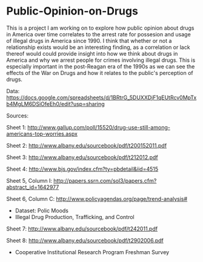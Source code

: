 # Public-Opinion-on-Drugs
This is a project I am working on to explore how public opinion about drugs in America over time correlates to the arrest rate for possesion and usage of illegal drugs in America since 1990. I think that whether or not a relationship exists would be an interesting finding, as a correlation or lack thereof would could provide insight into how we think about drugs in America and why we arrest people for crimes involving illegal drugs. This is especially important in the post-Reagan era of the 1990s as we can see the effects of the War on Drugs and how it relates to the public's perception of drugs.

Data: https://docs.google.com/spreadsheets/d/1BRtrG_5DUXXDjF1qEUtRcv0MpTxb4MgLM6DSiOfeEh0/edit?usp=sharing

Sources:

Sheet 1: http://www.gallup.com/poll/15520/drug-use-still-among-americans-top-worries.aspx

Sheet 2: http://www.albany.edu/sourcebook/pdf/t200152011.pdf

Sheet 3: http://www.albany.edu/sourcebook/pdf/t212012.pdf

Sheet 4: http://www.bjs.gov/index.cfm?ty=pbdetail&iid=4515

Sheet 5, Column I: http://papers.ssrn.com/sol3/papers.cfm?abstract_id=1642977

Sheet 6, Column C: http://www.policyagendas.org/page/trend-analysis#
  - Dataset: Polic Moods
  - Illegal Drug Production, Trafficking, and Control

Sheet 7: http://www.albany.edu/sourcebook/pdf/t242011.pdf

Sheet 8: http://www.albany.edu/sourcebook/pdf/t2902006.pdf
  - Cooperative Institutional Research Program Freshman Survey
